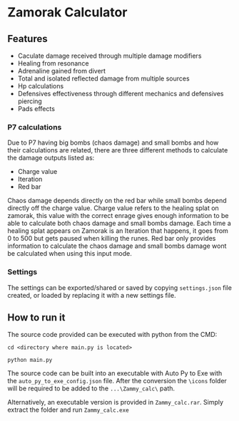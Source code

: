# Zamorak Calculator

## Features
- Caculate damage received through multiple damage modifiers
- Healing from resonance
- Adrenaline gained from divert
- Total and isolated reflected damage from multiple sources
- Hp calculations
- Defensives effectiveness through different mechanics and defensives piercing
- Pads effects

### P7 calculations
Due to P7 having big bombs (chaos damage) and small bombs and how their calculations are related, there are three different methods to calculate the damage outputs listed as:
- Charge value
- Iteration
- Red bar

Chaos damage depends directly on the red bar while small bombs depend directly off the charge value. Charge value refers to the healing splat on zamorak, this value with the correct enrage gives enough information to be able to calculate both chaos damage and small bombs damage. Each time a healing splat appears on Zamorak is an Iteration that happens, it goes from 0 to 500 but gets paused when killing the runes. Red bar only provides information to calculate the chaos damage and small bombs damage wont be calculated when using this input mode.

### Settings
The settings can be exported/shared or saved by copying `settings.json` file created, or loaded by replacing it with a new settings file.

## How to run it
The source code provided can be executed with python from the CMD:

`cd <directory where main.py is located>`

`python main.py`

The source code can be built into an executable with Auto Py to Exe with the `auto_py_to_exe_config.json` file. After the conversion the `\icons` folder will be required to be added to the `...\Zammy_calc\` path.

Alternatively, an executable version is provided in `Zammy_calc.rar`. Simply extract the folder and run `Zammy_calc.exe`

